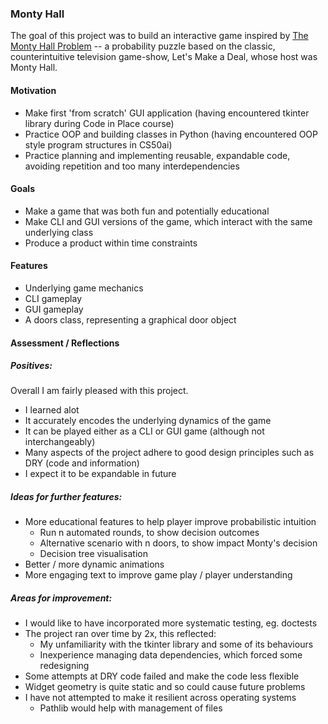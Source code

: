 ### Monty Hall  

The goal of this project was to build an interactive game inspired by [The Monty Hall Problem](https://en.wikipedia.org/wiki/Monty_Hall_problem) -- a probability puzzle based on the classic, counterintuitive television game-show, Let's Make a Deal, whose host was Monty Hall.  
 

#### Motivation  
* Make first 'from scratch' GUI application (having encountered tkinter library during Code in Place course)
* Practice OOP and building classes in Python (having encountered OOP style program structures in CS50ai)
* Practice planning and implementing reusable, expandable code, avoiding repetition and too many interdependencies 

#### Goals
* Make a game that was both fun and potentially educational
* Make CLI and GUI versions of the game, which interact with the same underlying class
* Produce a product within time constraints

#### Features
* Underlying game mechanics
* CLI gameplay
* GUI gameplay
* A doors class, representing a graphical door object

#### Assessment / Reflections  
##### Positives:  
Overall I am fairly pleased with this project.  
* I learned alot
* It accurately encodes the underlying dynamics of the game
* It can be played either as a CLI or GUI game (although not interchangeably)
* Many aspects of the project adhere to good design principles such as DRY (code and information)
* I expect it to be expandable in future

##### Ideas for further features:
* More educational features to help player improve probabilistic intuition 
  * Run n automated rounds, to show decision outcomes
  * Alternative scenario with n doors, to show impact Monty's decision
  * Decision tree visualisation 
* Better / more dynamic animations
* More engaging text to improve game play / player understanding

##### Areas for improvement:
* I would like to have incorporated more systematic testing, eg. doctests
* The project ran over time by 2x, this reflected:
  * My unfamiliarity with the tkinter library and some of its behaviours
  * Inexperience managing data dependencies, which forced some redesigning
* Some attempts at DRY code failed and make the code less flexible
* Widget geometry is quite static and so could cause future problems
* I have not attempted to make it resilient across operating systems 
  * Pathlib would help with management of files
